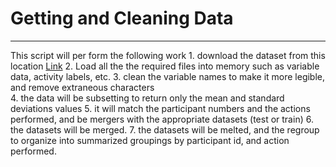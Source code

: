 # Getting and Cleaning Data
 - - - -
This script will per form the following work
	1. download the dataset from this location [Link](https://d396qusza40orc.cloudfront.net/getdata%2Fprojectfiles%2FUCI%20HAR%20Dataset.zip)
	2. Load all the the required files into memory such as variable data, activity labels, etc.
	3. clean the variable names to make it more legible, and remove extraneous characters  
	4. the data will be subsetting to return only the mean and standard deviations values
	5. it will match the participant numbers and the actions performed, and be mergers with the appropriate datasets
		(test or train)
	6. the datasets will be merged.
	7.  the datasets will be melted, and the regroup to organize into summarized groupings by
		participant id, and action performed.